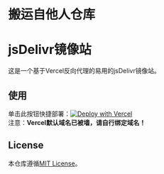 # 搬运自他人仓库

# jsDelivr镜像站
这是一个基于Vercel反向代理的易用的jsDelivr镜像站。

## 使用
单击此按钮快捷部署：[![Deploy with Vercel](https://vercel.com/button)](https://vercel.com/new/clone?repository-url=https://github.com/rong6/jsd&project-name=jsd&repository-name=jsd)   
注意：**Vercel默认域名已被墙，请自行绑定域名！**    

## License
本仓库遵循[MIT License](https://github.com/rong6/jsd/blob/main/LICENSE)。